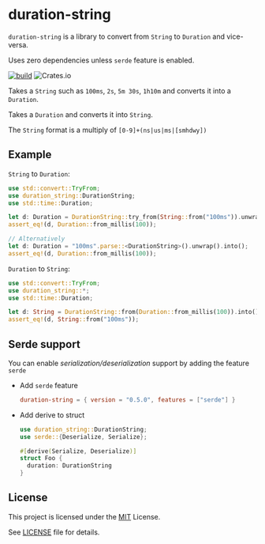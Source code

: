 # duration-string

`duration-string` is a library to convert from `String` to `Duration` and vice-versa.

Uses zero dependencies unless `serde` feature is enabled. 

[![build](https://github.com/RonniSkansing/duration-string/actions/workflows/build.yaml/badge.svg)](https://github.com/RonniSkansing/duration-string/actions/workflows/build.yaml)
![Crates.io](https://img.shields.io/crates/v/duration-string.svg)

Takes a `String` such as `100ms`, `2s`, `5m 30s`, `1h10m` and converts it into a `Duration`.

Takes a `Duration` and converts it into `String`.

The `String` format is a multiply of `[0-9]+(ns|us|ms|[smhdwy])`

## Example

`String` to `Duration`:

```rust
use std::convert::TryFrom;
use duration_string::DurationString;
use std::time::Duration;

let d: Duration = DurationString::try_from(String::from("100ms")).unwrap().into();
assert_eq!(d, Duration::from_millis(100));

// Alternatively
let d: Duration = "100ms".parse::<DurationString>().unwrap().into();
assert_eq!(d, Duration::from_millis(100));
```

`Duration` to `String`:

```rust
use std::convert::TryFrom;
use duration_string::*;
use std::time::Duration;

let d: String = DurationString::from(Duration::from_millis(100)).into();
assert_eq!(d, String::from("100ms"));
```

## Serde support

You can enable _serialization/deserialization_ support by adding the feature `serde`

- Add `serde` feature

   ```toml
   duration-string = { version = "0.5.0", features = ["serde"] }
   ```

- Add derive to struct

   ```rust
   use duration_string::DurationString;
   use serde::{Deserialize, Serialize};

   #[derive(Serialize, Deserialize)]
   struct Foo {
     duration: DurationString
   }
   ```

## License

This project is licensed under the [MIT](https://opensource.org/licenses/MIT) License.

See [LICENSE](./LICENSE) file for details.
